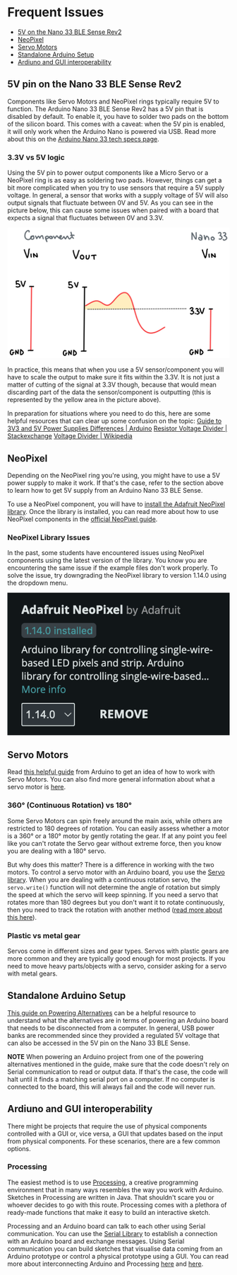# Frequent Issues

* [5V on the Nano 33 BLE Sense Rev2](#5v-pin-on-the-nano-33-ble-sense-rev2)
* [NeoPixel](#neopixel)
* [Servo Motors](#servo-motors)
* [Standalone Arduino Setup](#standalone-arduino-setup)
* [Ardiuno and GUI interoperability](#ardiuno-and-gui-interoperability)

## 5V pin on the Nano 33 BLE Sense Rev2
Components like Servo Motors and NeoPixel rings typically require 5V to function. The Arduino Nano 33 BLE Sense Rev2 has a 5V pin that is disabled by default. To enable it, you have to solder two pads on the bottom of the silicon board. This comes with a caveat: when the 5V pin is enabled, it will only work when the Arduino Nano is powered via USB. Read more about this on the [Arduino Nano 33 tech specs page](https://docs.arduino.cc/hardware/nano-33-ble-sense-rev2/#tech-specs).

### 3.3V vs 5V logic
Using the 5V pin to power output components like a Micro Servo or a NeoPixel ring is as easy as soldering two pads. However, things can get a bit more complicated when you try to use sensors that require a 5V supply voltage. In general, a sensor that works with a supply voltage of 5V will also output signals that fluctuate between 0V and 5V. As you can see in the picture below, this can cause some issues when paired with a board that expects a signal that fluctuates between 0V and 3.3V. 

![5V Component with 3V logic](./assets/5V-component-3V-logic.jpg)

In practice, this means that when you use a 5V sensor/component you will have to scale the output to make sure it fits within the 3.3V. It is not just a matter of cutting of the signal at 3.3V though, because that would mean discarding part of the data the sensor/component is outputting (this is represented by the yellow area in the picture above). 

In preparation for situations where you need to do this, here are some helpful resources that can clear up some confusion on the topic:
[Guide to 3V3 and 5V Power Supplies Differences | Arduino](https://docs.arduino.cc/learn/microcontrollers/5v-3v3/)
[Resistor Voltage Divider | Stackexchange](https://electronics.stackexchange.com/a/176)
[Voltage Divider | Wikipedia](https://en.wikipedia.org/wiki/Voltage_divider)

## NeoPixel
Depending on the NeoPixel ring you're using, you might have to use a 5V power supply to make it work. If that's the case, refer to the section above to learn how to get 5V supply from an Arduino Nano 33 BLE Sense.

To use a NeoPixel component, you will have to [install the Adafruit NeoPixel library](https://github.com/adafruit/Adafruit_NeoPixel). Once the library is installed, you can read more about how to use NeoPixel components in the [official NeoPixel guide](https://learn.adafruit.com/adafruit-neopixel-uberguide/the-magic-of-neopixels).

### NeoPixel Library Issues
In the past, some students have encountered issues using NeoPixel components using the latest version of the library. You know you are encountering the same issue if the example files don't work properly. To solve the issue, try downgrading the NeoPixel library to version 1.14.0 using the dropdown menu.

![Library panel in Arduino IDE showing NeoPixel library 1.14.0](./assets/neopixel-library-downgrade.png)

## Servo Motors
Read [this helpful guide](https://docs.arduino.cc/learn/electronics/servo-motors/) from Arduino to get an idea of how to work with Servo Motors. You can also find more general information about what a servo motor is [here](https://www.sparkfun.com/servos).

### 360° (Continuous Rotation) vs 180°
Some Servo Motors can spin freely around the main axis, while others are restricted to 180 degrees of rotation. You can easily assess whether a motor is a 360° or a 180° motor by gently rotating the gear. If at any point you feel like you can't rotate the Servo gear without extreme force, then you know you are dealing with a 180° servo.

But why does this matter? There is a difference in working with the two motors. To control a servo motor with an Arduino board, you use the [Servo library](https://docs.arduino.cc/libraries/servo/). When you are dealing with a continuous rotation servo, the `servo.write()` function will not determine the angle of rotation but simply the speed at which the servo will keep spinning. If you need a servo that rotates more than 180 degrees but you don't want it to rotate continuously, then you need to track the rotation with another method ([read more about this here](https://forum.arduino.cc/t/how-to-control-continuous-rotation-servo-motor-360/610983/2)).

### Plastic vs metal gear
Servos come in different sizes and gear types. Servos with plastic gears are more common and they are typically good enough for most projects. If you need to move heavy parts/objects with a servo, consider asking for a servo with metal gears. 

## Standalone Arduino Setup
[This guide on Powering Alternatives](https://docs.arduino.cc/learn/electronics/power-pins/) can be a helpful resource to understand what the alternatives are in terms of powering an Arduino board that needs to be disconnected from a computer. In general, USB power banks are recommended since they provided a regulated 5V voltage that can also be accessed in the 5V pin on the Nano 33 BLE Sense.

**NOTE**
When powering an Arduino project from one of the powering alternatives mentioned in the guide, make sure that the code doesn't rely on Serial communication to read or output data. If that's the case, the code will halt until it finds a matching serial port on a computer. If no computer is connected to the board, this will always fail and the code will never run.

## Ardiuno and GUI interoperability
There might be projects that require the use of physical components controlled with a GUI or, vice versa, a GUI that updates based on the input from physical components. For these scenarios, there are a few common options.

### Processing
The easiest method is to use [Processing](https://processing.org), a creative programming environment that in many ways resembles the way you work with Arduino. Sketches in Processing are written in Java. That shouldn't scare you or whoever decides to go with this route. Processing comes with a plethora of ready-made functions that make it easy to build an interactive sketch. 

Processing and an Arduino board can talk to each other using Serial communication. You can use the [Serial Library](https://processing.org/reference/libraries/serial/index.html) to establish a connection with an Arduino board and exchange messages. Using Serial communication you can build sketches that visualise data coming from an Arduino prototype or control a physical prototype using a GUI. You can read more about interconnecting Arduino and Processing [here](https://www.arduino.cc/education/visualization-with-arduino-and-processing/) and [here](https://learn.sparkfun.com/tutorials/connecting-arduino-to-processing/all).